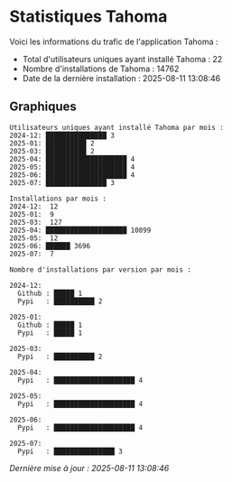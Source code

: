 # Statistiques Tahoma

Voici les informations du trafic de l'application Tahoma :
- Total d'utilisateurs uniques ayant installé Tahoma : 22
- Nombre d'installations de Tahoma : 14762
- Date de la dernière installation : 2025-08-11 13:08:46

## Graphiques
```
Utilisateurs uniques ayant installé Tahoma par mois :
2024-12: ███████████████ 3
2025-01: ██████████ 2
2025-03: ██████████ 2
2025-04: ████████████████████ 4
2025-05: ████████████████████ 4
2025-06: ████████████████████ 4
2025-07: ███████████████ 3
```

```
Installations par mois :
2024-12:  12
2025-01:  9
2025-03:  127
2025-04: ████████████████████ 10899
2025-05:  12
2025-06: ██████ 3696
2025-07:  7
```

```
Nombre d'installations par version par mois :

2024-12:
  Github : █████ 1
  Pypi   : ██████████ 2

2025-01:
  Github : █████ 1
  Pypi   : █████ 1

2025-03:
  Pypi   : ██████████ 2

2025-04:
  Pypi   : ████████████████████ 4

2025-05:
  Pypi   : ████████████████████ 4

2025-06:
  Pypi   : ████████████████████ 4

2025-07:
  Pypi   : ███████████████ 3
```


*Dernière mise à jour : 2025-08-11 13:08:46*
